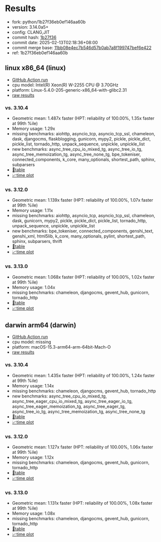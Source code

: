 # Results

- fork: python/1b27f36eb0ef146aa60b
- version: 3.14.0a5+
- config: CLANG,JIT
- commit hash: [1b27f36](https://github.com/python/cpython/commit/1b27f36)
- commit date: 2025-02-13T02:18:36+08:00
- commit merge base: [11bb08e4ec7b546d57b0ab7a8f199747bef6e422](https://github.com/python/cpython/commit/11bb08e4ec7b546d57b0ab7a8f199747bef6e422)
- ref: 1b27f36eb0ef146aa60b

## linux x86_64 (linux)

- [GitHub Action run](https://github.com/faster-cpython/benchmarking/actions/runs/13309147339)
- cpu model: Intel(R) Xeon(R) W-2255 CPU @ 3.70GHz
- platform: Linux-5.4.0-205-generic-x86_64-with-glibc2.31
- [raw results](bm-20250213-linux-x86_64-python-1b27f36eb0ef146aa60b-3.14.0a5%2B-1b27f36.json)

### vs. 3.10.4

- Geometric mean: 1.487x faster (HPT: reliability of 100.00%, 1.35x faster at 99th %ile)
- Memory usage: 1.29x
- missing benchmarks: aiohttp, asyncio_tcp, asyncio_tcp_ssl, chameleon, dask, djangocms, flaskblogging, gunicorn, mypy2, pickle, pickle_dict, pickle_list, tornado_http, unpack_sequence, unpickle, unpickle_list
- new benchmarks: async_tree_cpu_io_mixed_tg, async_tree_io_tg, async_tree_memoization_tg, async_tree_none_tg, bpe_tokeniser, connected_components, k_core, many_optionals, shortest_path, sphinx, subparsers
- [📄table](bm-20250213-linux-x86_64-python-1b27f36eb0ef146aa60b-3.14.0a5%2B-1b27f36-vs-3.10.4.md)
- [📈time plot](bm-20250213-linux-x86_64-python-1b27f36eb0ef146aa60b-3.14.0a5%2B-1b27f36-vs-3.10.4.svg)

### vs. 3.12.0

- Geometric mean: 1.139x faster (HPT: reliability of 100.00%, 1.07x faster at 99th %ile)
- Memory usage: 1.11x
- missing benchmarks: aiohttp, asyncio_tcp, asyncio_tcp_ssl, chameleon, dask, gunicorn, mypy2, pickle, pickle_dict, pickle_list, tornado_http, unpack_sequence, unpickle, unpickle_list
- new benchmarks: bpe_tokeniser, connected_components, genshi_text, genshi_xml, html5lib, k_core, many_optionals, pylint, shortest_path, sphinx, subparsers, thrift
- [📄table](bm-20250213-linux-x86_64-python-1b27f36eb0ef146aa60b-3.14.0a5%2B-1b27f36-vs-3.12.0.md)
- [📈time plot](bm-20250213-linux-x86_64-python-1b27f36eb0ef146aa60b-3.14.0a5%2B-1b27f36-vs-3.12.0.svg)

### vs. 3.13.0

- Geometric mean: 1.068x faster (HPT: reliability of 100.00%, 1.02x faster at 99th %ile)
- Memory usage: 1.04x
- missing benchmarks: chameleon, djangocms, gevent_hub, gunicorn, tornado_http
- [📄table](bm-20250213-linux-x86_64-python-1b27f36eb0ef146aa60b-3.14.0a5%2B-1b27f36-vs-3.13.0.md)
- [📈time plot](bm-20250213-linux-x86_64-python-1b27f36eb0ef146aa60b-3.14.0a5%2B-1b27f36-vs-3.13.0.svg)

## darwin arm64 (darwin)

- [GitHub Action run](https://github.com/faster-cpython/benchmarking/actions/runs/13309151630)
- cpu model: missing
- platform: macOS-15.3-arm64-arm-64bit-Mach-O
- [raw results](bm-20250213-darwin-arm64-python-1b27f36eb0ef146aa60b-3.14.0a5%2B-1b27f36.json)

### vs. 3.10.4

- Geometric mean: 1.435x faster (HPT: reliability of 100.00%, 1.24x faster at 99th %ile)
- Memory usage: 1.14x
- missing benchmarks: chameleon, djangocms, gevent_hub, tornado_http
- new benchmarks: async_tree_cpu_io_mixed_tg, async_tree_eager_cpu_io_mixed_tg, async_tree_eager_io_tg, async_tree_eager_memoization_tg, async_tree_eager_tg, async_tree_io_tg, async_tree_memoization_tg, async_tree_none_tg
- [📄table](bm-20250213-darwin-arm64-python-1b27f36eb0ef146aa60b-3.14.0a5%2B-1b27f36-vs-3.10.4.md)
- [📈time plot](bm-20250213-darwin-arm64-python-1b27f36eb0ef146aa60b-3.14.0a5%2B-1b27f36-vs-3.10.4.svg)

### vs. 3.12.0

- Geometric mean: 1.127x faster (HPT: reliability of 100.00%, 1.06x faster at 99th %ile)
- Memory usage: 1.12x
- missing benchmarks: chameleon, djangocms, gevent_hub, gunicorn, tornado_http
- [📄table](bm-20250213-darwin-arm64-python-1b27f36eb0ef146aa60b-3.14.0a5%2B-1b27f36-vs-3.12.0.md)
- [📈time plot](bm-20250213-darwin-arm64-python-1b27f36eb0ef146aa60b-3.14.0a5%2B-1b27f36-vs-3.12.0.svg)

### vs. 3.13.0

- Geometric mean: 1.131x faster (HPT: reliability of 100.00%, 1.08x faster at 99th %ile)
- Memory usage: 1.08x
- missing benchmarks: chameleon, djangocms, gevent_hub, gunicorn, tornado_http
- [📄table](bm-20250213-darwin-arm64-python-1b27f36eb0ef146aa60b-3.14.0a5%2B-1b27f36-vs-3.13.0.md)
- [📈time plot](bm-20250213-darwin-arm64-python-1b27f36eb0ef146aa60b-3.14.0a5%2B-1b27f36-vs-3.13.0.svg)

